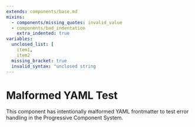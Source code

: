 ```yaml
---
extends: components/base.md
mixins:
  - components/missing_quotes: invalid_value
  - components/bad_indentation
    extra_indented: true
variables:
  unclosed_list: [
    item1,
    item2
  missing_bracket: true
  invalid_syntax: "unclosed string
---
```

# Malformed YAML Test

This component has intentionally malformed YAML frontmatter to test error handling in the Progressive Component System.